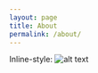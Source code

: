 ```yaml
---
layout: page
title: About
permalink: /about/
---
```


Inline-style: 
![alt text](https://github.com/j1yoo4/j1yoo4.github.io/blob/master/JaewonYoo_1.jpeg "Logo Title Text 1")
